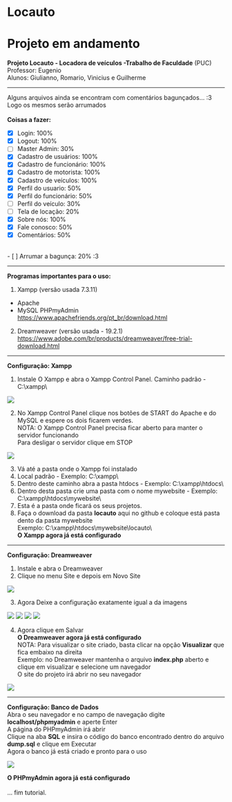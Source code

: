 # Locauto

# Projeto em andamento
**Projeto Locauto - Locadora de veículos -Trabalho de Faculdade** (PUC)<br>
Professor: Eugenio<br>
Alunos: Giulianno, Romario, Vinicius e Guilherme

--------------------------------------
Alguns arquivos ainda se encontram com comentários bagunçados... :3<br>
Logo os mesmos serão arrumados<br><br>
**Coisas a fazer:**
- [x] Login: 100%
- [x] Logout: 100%
- [ ] Master Admin: 30%
- [x] Cadastro de usuários: 100%
- [x] Cadastro de funcionário: 100%
- [x] Cadastro de motorista: 100%
- [x] Cadastro de veículos: 100%
- [x] Perfil do usuario: 50%
- [x] Perfil do funcionário: 50%
- [ ] Perfil do veículo: 30%
- [ ] Tela de locação: 20%
- [x] Sobre nós: 100%
- [x] Fale conosco: 50%
- [x] Comentários: 50%
<br>
- [ ] Arrumar a bagunça: 20%  :3

--------------------------------------

**Programas importantes para o uso:**

1. Xampp (versão usada 7.3.11)<br>
  - Apache <br>
  - MySQL PHPmyAdmin <br>
https://www.apachefriends.org/pt_br/download.html

2. Dreamweaver (versão usada - 19.2.1) <br>
https://www.adobe.com/br/products/dreamweaver/free-trial-download.html

--------------------------------------

**Configuração: Xampp**
1. Instale O Xampp e abra o Xampp Control Panel. Caminho padrão - C:\xampp\

<img src="Locauto Tutorial Imagens/Xampp001.png" >

2. No Xampp Control Panel clique nos botões de START do Apache e do MySQL e espere os dois ficarem verdes.<br>
NOTA: O Xampp Control Panel precisa ficar aberto para manter o servidor funcionando <br>
Para desligar o servidor clique em STOP <br>

<img src="Locauto Tutorial Imagens/Xampp002.png" >

3. Vá até a pasta onde o Xampp foi instalado <br>
4. Local padrão - Exemplo: C:\xampp\ <br>
5. Dentro deste caminho abra a pasta htdocs - Exemplo: C:\xampp\htdocs\ <br>
6. Dentro desta pasta crie uma pasta com o nome mywebsite - Exemplo: C:\xampp\htdocs\mywebsite\ <br>
7. Esta é a pasta onde ficará os seus projetos. <br>
8. Faça o download da pasta **locauto** aqui no github e coloque está pasta dento da pasta mywebsite <br>
Exemplo: C:\xampp\htdocs\mywebsite\locauto\ <br>
**O Xampp agora já está configurado**

--------------------------------------

**Configuração: Dreamweaver**
1. Instale e abra o Dreamweaver
2. Clique no menu Site e depois em Novo Site

<img src="Locauto Tutorial Imagens/DW001.png" >

3. Agora Deixe a configuração exatamente igual a da imagens

<img src="Locauto Tutorial Imagens/DW002.png" >
<img src="Locauto Tutorial Imagens/DW003.png" >
<img src="Locauto Tutorial Imagens/DW004.png" >
<img src="Locauto Tutorial Imagens/DW005.png" >

4. Agora clique em Salvar <br>
**O Dreamweaver agora já está configurado** <br>
NOTA: Para visualizar o site criado, basta clicar na opção **Visualizar** que fica embaixo na direita <br>
Exemplo: no Dreamweaver mantenha o arquivo **index.php** aberto e clique em visualizar e selecione um navegador <br>
O site do projeto irá abrir no seu navegador

<img src="Locauto Tutorial Imagens/DW006.png" >

--------------------------------------

**Configuração: Banco de Dados** <br>
Abra o seu navegador e no campo de navegação digite **localhost/phpmyadmin** e aperte Enter <br>
A página do PHPmyAdmin irá abrir <br>
Clique na aba **SQL** e insira o código do banco encontrado dentro do arquivo **dump.sql** e clique em Executar <br>
Agora o banco já está criado e pronto para o uso <br>

<img src="Locauto Tutorial Imagens/SQL001.png" >

**O PHPmyAdmin agora já está configurado** <br><br>
... fim tutorial.
